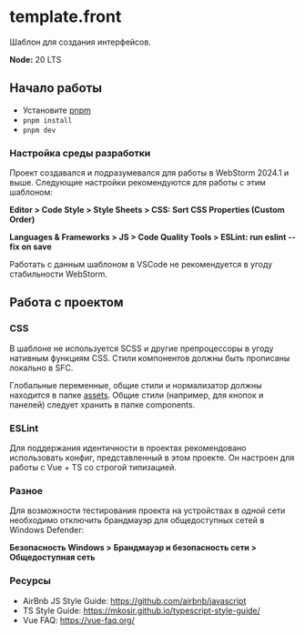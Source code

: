 # template.front

Шаблон для создания интерфейсов.

**Node:** 20 LTS

## Начало работы

* Установите [pnpm](https://pnpm.io/installation)
* `pnpm install`
* `pnpm dev`

### Настройка среды разработки

Проект создавался и подразумевался для работы в WebStorm 2024.1 и выше.
Следующие настройки рекомендуются для работы с этим шаблоном:

**Editor > Code Style > Style Sheets > CSS: Sort CSS Properties (Custom Order)**

**Languages & Frameworks > JS > Code Quality Tools > ESLint: run eslint --fix on save**

Работать с данным шаблоном в VSCode не рекомендуется в угоду стабильности WebStorm.

## Работа с проектом

### CSS

В шаблоне не используется SCSS и другие препроцессоры в угоду нативным
функциям CSS. Стили компонентов должны быть прописаны локально в SFC.

Глобальные переменные, общие стили и нормализатор должны находится в
папке [assets](src/assets). Общие стили (например, для кнопок и панелей)
следует хранить в папке components.

### ESLint

Для поддержания идентичности в проектах рекомендовано использовать конфиг,
представленный в этом проекте. Он настроен для работы с Vue + TS со строгой
типизацией.

### Разное

Для возможности тестирования проекта на устройствах в *одной* сети необходимо
отключить брандмауэр для общедоступных сетей в Windows Defender:

**Безопасность Windows > Брандмауэр и безопасность сети > Общедоступная сеть**

### Ресурсы

- AirBnb JS Style Guide: https://github.com/airbnb/javascript
- TS Style Guide: https://mkosir.github.io/typescript-style-guide/
- Vue FAQ: https://vue-faq.org/
